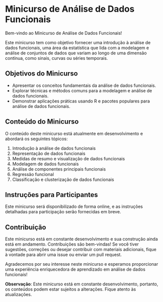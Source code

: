 # Minicurso de Análise de Dados Funcionais

Bem-vindo ao Minicurso de Análise de Dados Funcionais!

Este minicurso tem como objetivo fornecer uma introdução à análise de dados funcionais, uma área da estatística que lida com a modelagem e análise de conjuntos de dados que variam ao longo de uma dimensão contínua, como sinais, curvas ou séries temporais.

## Objetivos do Minicurso

- Apresentar os conceitos fundamentais da análise de dados funcionais.
- Explorar técnicas e métodos comuns para a modelagem e análise de dados funcionais.
- Demonstrar aplicações práticas usando R e pacotes populares para análise de dados funcionais.

## Conteúdo do Minicurso

O conteúdo deste minicurso está atualmente em desenvolvimento e abordará os seguintes tópicos:

1. Introdução à análise de dados funcionais
2. Representação de dados funcionais
3. Medidas de resumo e visualização de dados funcionais
4. Modelagem de dados funcionais
5. Análise de componentes principais funcionais
6. Regressão funcional
7. Classificação e clusterização de dados funcionais

## Instruções para Participantes

Este minicurso será disponibilizado de forma online, e as instruções detalhadas para participação serão fornecidas em breve. 

## Contribuição

Este minicurso está em constante desenvolvimento e sua construção ainda está em andamento. Contribuições são bem-vindas! Se você tiver sugestões, correções ou desejar contribuir com materiais adicionais, fique à vontade para abrir uma issue ou enviar um pull request.

Agradecemos por seu interesse neste minicurso e esperamos proporcionar uma experiência enriquecedora de aprendizado em análise de dados funcionais!

**Observação**: Este minicurso está em constante desenvolvimento, portanto, os conteúdos podem estar sujeitos a alterações. Fique atento às atualizações.
